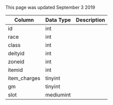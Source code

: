 This page was updated September 3 2019

| Column       | Data Type | Description |
| ------------ | --------- | ----------- |
| id           | int       |             |
| race         | int       |             |
| class        | int       |             |
| deityid      | int       |             |
| zoneid       | int       |             |
| itemid       | int       |             |
| item_charges | tinyint   |             |
| gm           | tinyint   |             |
| slot         | mediumint |             |